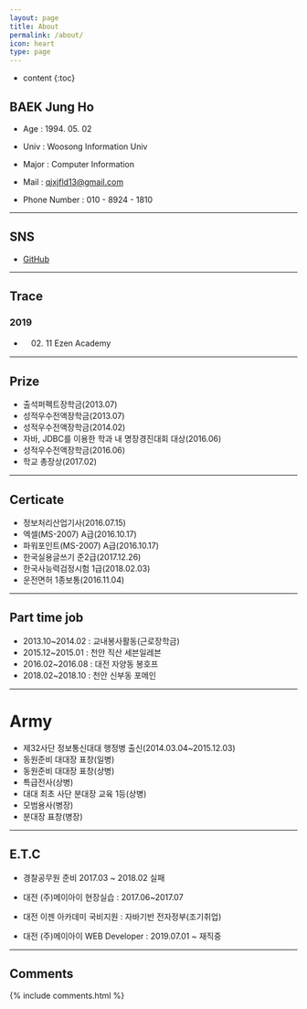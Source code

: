 ```yaml
---
layout: page
title: About
permalink: /about/
icon: heart
type: page
---
```


* content
{:toc}

## BAEK Jung Ho

* Age : 1994. 05. 02

* Univ : Woosong Information Univ

* Major : Computer Information

* Mail : qjxjfld13@gmail.com

* Phone Number : 010 - 8924 - 1810

---

## SNS

* [GitHub](https://github.com/BAEKJungHo)

---

## Trace

### 2019

* 　02. 11 Ezen Academy

---

## Prize

- 출석퍼펙트장학금(2013.07)
- 성적우수전액장학금(2013.07)
- 성적우수전액장학금(2014.02)
- 자바, JDBC를 이용한 학과 내 명장경진대회 대상(2016.06)
- 성적우수전액장학금(2016.06)
- 학교 총장상(2017.02)

---

## Certicate

- 정보처리산업기사(2016.07.15)
- 엑셀(MS-2007) A급(2016.10.17)
- 파워포인트(MS-2007) A급(2016.10.17)
- 한국실용글쓰기 준2급(2017.12.26)
- 한국사능력검정시험 1급(2018.02.03)
- 운전면허 1종보통(2016.11.04)


---

## Part time job

- 2013.10~2014.02 : 교내봉사활동(근로장학금)
- 2015.12~2015.01 : 천안 직산 세븐일레븐
- 2016.02~2016.08 : 대전 자양동 봉호프
- 2018.02~2018.10 : 천안 신부동 포메인

---

# Army


- 제32사단 정보통신대대 행정병 출신(2014.03.04~2015.12.03)
- 동원준비 대대장 표창(일병)
- 동원준비 대대장 표창(상병)
- 특급전사(상병)
- 대대 최초 사단 분대장 교육 1등(상병)
- 모범용사(병장)
- 분대장 표창(병장)

---

## E.T.C

* 경찰공무원 준비 2017.03 ~ 2018.02 실패

* 대전 (주)메이아이 현장실습 : 2017.06~2017.07

* 대전 이젠 아카데미 국비지원 : 자바기반 전자정부(조기취업)

* 대전 (주)메이아이 WEB Developer : 2019.07.01 ~ 재직중

---

## Comments

{% include comments.html %}

